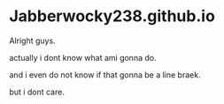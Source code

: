 # Jabberwocky238.github.io

Alright guys.

actually i dont know what ami gonna do.

and i even do not know if that gonna be a line braek.

but i dont care.

